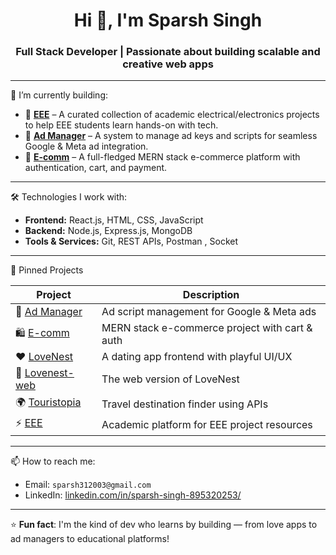 <h1 align="center">Hi 👋, I'm Sparsh Singh</h1>
<h3 align="center">Full Stack Developer | Passionate about building scalable and creative web apps</h3>

---

🌱 I’m currently building:

- 🔧 **[EEE](https://github.com/Sparsh313/EEE)** – A curated collection of academic electrical/electronics projects to help EEE students learn hands-on with tech.
- 💼 **[Ad Manager](https://github.com/Sparsh313/ad-manager)** – A system to manage ad keys and scripts for seamless Google & Meta ad integration.
- 🛒 **[E-comm](https://github.com/Sparsh313/E-comm)** – A full-fledged MERN stack e-commerce platform with authentication, cart, and payment.

---

🛠️ Technologies I work with:
- **Frontend:** React.js, HTML, CSS, JavaScript
- **Backend:** Node.js, Express.js, MongoDB
- **Tools & Services:** Git, REST APIs, Postman , Socket

---

📌 Pinned Projects

| Project         | Description                                                                 |
|-----------------|-----------------------------------------------------------------------------|
| 🔧 [Ad Manager](https://github.com/Sparsh313/ad-manager) | Ad script management for Google & Meta ads |
| 🛍️ [E-comm](https://github.com/Sparsh313/E-comm)       | MERN stack e-commerce project with cart & auth |
| ❤️ [LoveNest](https://github.com/Sparsh313/LoveNest)   | A dating app frontend with playful UI/UX        |
| 🧠 [Lovenest-web](https://github.com/Sparsh313/Lovenest-web) | The web version of LoveNest                        |
| 🌍 [Touristopia](https://github.com/Sparsh313/Touristopia) | Travel destination finder using APIs             |
| ⚡ [EEE](https://github.com/Sparsh313/EEE)             | Academic platform for EEE project resources     |

---

📫 How to reach me:
- Email: `sparsh312003@gmail.com`
- LinkedIn: [linkedin.com/in/sparsh-singh-895320253/](https://www.linkedin.com/in/sparsh-singh-895320253/)

---

⭐ **Fun fact**: I'm the kind of dev who learns by building — from love apps to ad managers to educational platforms!

